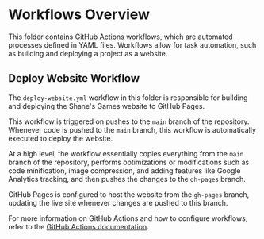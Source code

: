 # Workflows Overview

This folder contains GitHub Actions workflows, which are automated processes defined in YAML files. Workflows allow for task automation, such as building and deploying a project as a website.

## Deploy Website Workflow

The `deploy-website.yml` workflow in this folder is responsible for building and deploying the Shane's Games website to GitHub Pages.

This workflow is triggered on pushes to the `main` branch of the repository. Whenever code is pushed to the `main` branch, this workflow is automatically executed to deploy the website.

At a high level, the workflow essentially copies everything from the `main` branch of the repository, performs optimizations or modifications such as code minification, image compression, and adding features like Google Analytics tracking, and then pushes the changes to the `gh-pages` branch.

GitHub Pages is configured to host the website from the `gh-pages` branch, updating the live site whenever changes are pushed to this branch.

For more information on GitHub Actions and how to configure workflows, refer to the [GitHub Actions documentation](https://docs.github.com/en/actions).
